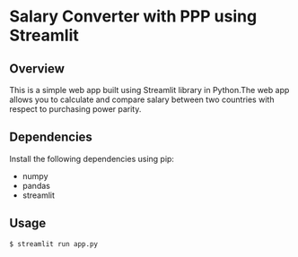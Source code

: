 # Salary Converter with PPP using Streamlit

## Overview
This is a simple web app built using Streamlit library in Python.The web app allows you to calculate and compare salary between two countries with respect to purchasing power parity.

## Dependencies
Install the following dependencies using pip:
* numpy
* pandas
* streamlit

## Usage
``$ streamlit run app.py``
